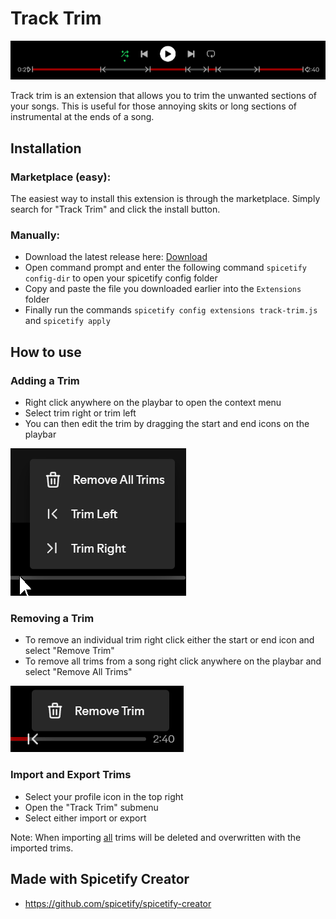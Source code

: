 # Track Trim

![Wide Icon](assets/track-trim-wide.png)

Track trim is an extension that allows you to trim the unwanted sections of your songs. This is useful for those annoying skits or long sections of instrumental at the ends of a song.

## Installation

### Marketplace (easy):

The easiest way to install this extension is through the marketplace. Simply search for "Track Trim" and click the install button.

### Manually:

- Download the latest release here: [Download](https://github.com/BenWithJamInn/spotify-track-trim/releases/latest/download/track-trim.js)
- Open command prompt and enter the following command `spicetify config-dir` to open your spicetify config folder
- Copy and paste the file you downloaded earlier into the `Extensions` folder
- Finally run the commands `spicetify config extensions track-trim.js` and `spicetify apply`

## How to use

### Adding a Trim

- Right click anywhere on the playbar to open the context menu
- Select trim right or trim left
- You can then edit the trim by dragging the start and end icons on the playbar

![Right Click Context Menu Add Trim](assets/context-menu-add-trim.png)

### Removing a Trim

- To remove an individual trim right click either the start or end icon and select "Remove Trim"
- To remove all trims from a song right click anywhere on the playbar and select "Remove All Trims"

![Right Click Context Menu Remove Trim](assets/context-menu-remove-trim.png)

### Import and Export Trims

- Select your profile icon in the top right
- Open the "Track Trim" submenu
- Select either import or export

Note: When importing <ins>all</ins> trims will be deleted and overwritten with the imported trims.

## Made with Spicetify Creator
- https://github.com/spicetify/spicetify-creator
